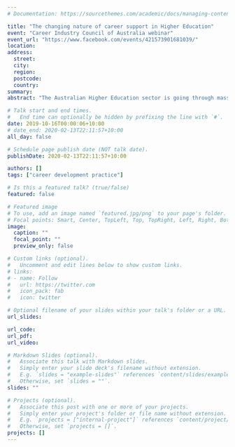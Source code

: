 ```yaml
---
# Documentation: https://sourcethemes.com/academic/docs/managing-content/

title: "The changing nature of career support in Higher Education"
event: "Career Industry Council of Australia webinar"
event_url: "https://www.facebook.com/events/421573901681039/"
location:
address:
  street:
  city:
  region:
  postcode:
  country:
summary:
abstract: "The Australian Higher Education sector is going through massive change influenced by a number of factors, performance-based funding attached to clear sector benchmarks and the continued increase in student numbers. One area affected by these influences and changes is the ‘traditional’ career services. This webinar will host a panel of experts from the Higher Education sector to discuss and answer questions on the changing nature of career support in the Higher Education Sector. The session’s genesis was a CICA council conversation early in 2019 where it became apparent that many of the sister organisations of NAGCAS (National Association of Graduate Career Advisory Services) were unaware of the changing nature of not only the HE sector but the levels and types of support provided to students at Universities in particular. The panel will discuss and share different models of career support at universities across the country and will also draw upon the recently published paper by two of the panel members."

# Talk start and end times.
#   End time can optionally be hidden by prefixing the line with `#`.
date: 2019-10-16T00:00:06+10:00
# date_end: 2020-02-13T22:11:57+10:00
all_day: false

# Schedule page publish date (NOT talk date).
publishDate: 2020-02-13T22:11:57+10:00

authors: []
tags: ["career development practice"]

# Is this a featured talk? (true/false)
featured: false

# Featured image
# To use, add an image named `featured.jpg/png` to your page's folder. 
# Focal points: Smart, Center, TopLeft, Top, TopRight, Left, Right, BottomLeft, Bottom, BottomRight.
image:
  caption: ""
  focal_point: ""
  preview_only: false

# Custom links (optional).
#   Uncomment and edit lines below to show custom links.
# links:
# - name: Follow
#   url: https://twitter.com
#   icon_pack: fab
#   icon: twitter

# Optional filename of your slides within your talk's folder or a URL.
url_slides:

url_code:
url_pdf:
url_video:

# Markdown Slides (optional).
#   Associate this talk with Markdown slides.
#   Simply enter your slide deck's filename without extension.
#   E.g. `slides = "example-slides"` references `content/slides/example-slides.md`.
#   Otherwise, set `slides = ""`.
slides: ""

# Projects (optional).
#   Associate this post with one or more of your projects.
#   Simply enter your project's folder or file name without extension.
#   E.g. `projects = ["internal-project"]` references `content/project/deep-learning/index.md`.
#   Otherwise, set `projects = []`.
projects: []
---
```

